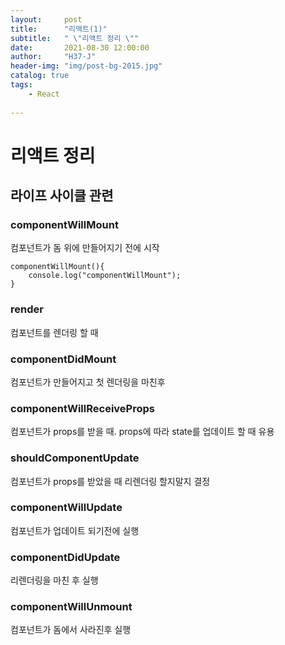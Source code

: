 ```yaml
---
layout:     post
title:      "리액트(1)"
subtitle:   " \"리액트 정리 \""
date:       2021-08-30 12:00:00
author:     "H37-J"
header-img: "img/post-bg-2015.jpg"
catalog: true
tags:
    - React
    
---
```


# 리액트 정리

## 라이프 사이클 관련
### componentWillMount
컴포넌트가 돔 위에 만들어지기 전에 시작
```
componentWillMount(){
    console.log("componentWillMount");
} 
```

### render
컴포넌트를 렌더링 할 때

### componentDidMount
컴포넌트가 만들어지고 첫 렌더링을 마친후

### componentWillReceiveProps
컴포넌트가 props를 받을 때. props에 따라 state를 업데이트 할 때 유용

### shouldComponentUpdate
컴포넌트가 props를 받았을 때 리렌더링 할지말지 결정

### componentWillUpdate
컴포넌트가 업데이트 되기전에 실행

### componentDidUpdate
리렌더링을 마친 후 실행

### componentWillUnmount
컴포넌트가 돔에서 사라진후 실행






